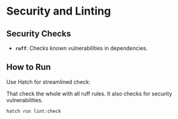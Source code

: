 # Security and Linting

## Security Checks

- **`ruff`**: Checks known vulnerabilities in dependencies.


## How to Run

Use Hatch for streamlined check:

That check the whole with all ruff rules. It also checks for security vulnerabilities.

```bash
hatch run lint:check
```
